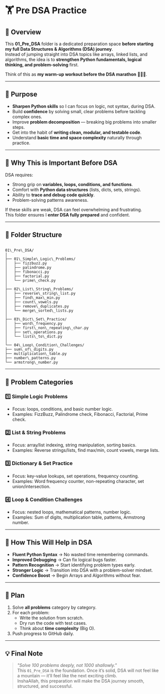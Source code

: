 # 🏋️ Pre DSA Practice

## 📌 Overview
This **01_Pre_DSA** folder is a dedicated preparation space **before starting my full Data Structures & Algorithms (DSA) journey**.  
Instead of jumping straight into DSA topics like arrays, linked lists, and algorithms, the idea is to **strengthen Python fundamentals, logical thinking, and problem-solving** first.

Think of this as **my warm-up workout before the DSA marathon** 🏃‍♂️💨.

---

## 🎯 Purpose
- **Sharpen Python skills** so I can focus on logic, not syntax, during DSA.
- Build **confidence** by solving small, clear problems before tackling complex ones.
- Improve **problem decomposition** — breaking big problems into smaller steps.
- Get into the habit of **writing clean, modular, and testable code**.
- Understand **basic time and space complexity** naturally through practice.

---

## 🧠 Why This is Important Before DSA
DSA requires:
- Strong grip on **variables, loops, conditions, and functions**.
- Comfort with **Python data structures** (lists, dicts, sets, strings).
- Ability to **trace and debug code quickly**.
- Problem-solving patterns awareness.

If these skills are weak, DSA can feel overwhelming and frustrating.  
This folder ensures I **enter DSA fully prepared** and confident.

---

## 📂 Folder Structure

```

01\_Pre\_DSA/
│
├── 01\_Simple\_Logic\_Problems/
│   ├── fizzbuzz.py
│   ├── palindrome.py
│   ├── fibonacci.py
│   ├── factorial.py
│   └── prime\_check.py
│
├── 02\_List\_String\_Problems/
│   ├── reverse\_string\_list.py
│   ├── find\_max\_min.py
│   ├── count\_vowels.py
│   ├── remove\_duplicates.py
│   └── merge\_sorted\_lists.py
│
├── 03\_Dict\_Set\_Practice/
│   ├── word\_frequency.py
│   ├── first\_non\_repeating\_char.py
│   ├── set\_operations.py
│   └── lists\_to\_dict.py
│
└── 04\_Loop\_Condition\_Challenges/
├── sum\_of\_digits.py
├── multiplication\_table.py
├── number\_patterns.py
└── armstrong\_number.py

```

---

## 📌 Problem Categories

### 1️⃣ **Simple Logic Problems**
- Focus: loops, conditions, and basic number logic.
- Examples: FizzBuzz, Palindrome check, Fibonacci, Factorial, Prime check.

### 2️⃣ **List & String Problems**
- Focus: array/list indexing, string manipulation, sorting basics.
- Examples: Reverse strings/lists, find max/min, count vowels, merge lists.

### 3️⃣ **Dictionary & Set Practice**
- Focus: key-value lookups, set operations, frequency counting.
- Examples: Word frequency counter, non-repeating character, set union/intersection.

### 4️⃣ **Loop & Condition Challenges**
- Focus: nested loops, mathematical patterns, number logic.
- Examples: Sum of digits, multiplication table, patterns, Armstrong number.

---

## 🚀 How This Will Help in DSA
- **Fluent Python Syntax** → No wasted time remembering commands.
- **Improved Debugging** → Can fix logical bugs faster.
- **Pattern Recognition** → Start identifying problem types early.
- **Stronger Logic** → Transition into DSA with a problem-solver mindset.
- **Confidence Boost** → Begin Arrays and Algorithms without fear.

---

## 📅 Plan
1. Solve **all problems** category by category.
2. For each problem:
   - Write the solution from scratch.
   - Dry run the code with test cases.
   - Think about **time complexity** (Big O).
3. Push progress to GitHub daily.

---

## 💡 Final Note
> *"Solve 100 problems deeply, not 1000 shallowly."*  
> This `01_Pre_DSA` is the foundation. Once it’s solid, DSA will not feel like a mountain — it’ll feel like the next exciting climb.  
> InshaAllah, this preparation will make the DSA journey smooth, structured, and successful.
```